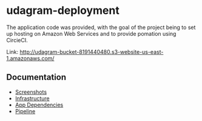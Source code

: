 # udagram-deployment
The application code was provided, with the goal of the project being to set up hosting on Amazon Web Services and to provide pomation using CircieCI.

Link: http://udagram-bucket-8191440480.s3-website-us-east-1.amazonaws.com/

## Documentation
- [Screenshots](./documentation/screenshots.md)
- [Infrastructure](./documentation/infrastructure.md)
- [App Dependencies](./documentation/dependencies.md)
- [Pipeline](./documentation/pipeline.md)